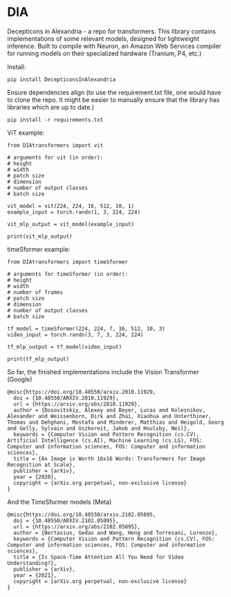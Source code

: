 # DIA
Decepticons in Alexandria - a repo for transformers. This library contains implementations of some relevant models, designed for lightweight inference. Built to compile with Neuron, an Amazon Web Services compiler for running models on their specialized hardware (Tranium, P4, etc.)



Install:
```
pip install DecepticonsInAlexandria
```
Ensure dependencies align (to use the requirement.txt file, one would have to clone the repo. It might be easier to manually ensure that the library has libraries which are up to date.)
```
pip install -r requirements.txt
```

ViT example:
```
from DIAtransformers import vit

# arguments for vit (in order): 
# height
# width
# patch size
# dimension 
# number of output classes
# batch size

vit_model = vit(224, 224, 16, 512, 10, 1)
example_input = torch.randn(1, 3, 224, 224)

vit_mlp_output = vit_model(example_input)

print(vit_mlp_output)
```

timeSformer example:
```
from DIAtransformers import timeSformer

# arguments for timeSformer (in order): 
# height
# width
# number of frames
# patch size
# dimension 
# number of output classes
# batch size

tf_model = timeSformer(224, 224, 7, 16, 512, 10, 3)
video_input = torch.randn(3, 7, 3, 224, 224)

tf_mlp_output = tf_model(video_input)

print(tf_mlp_output)
```

So far, the finished implementations include the Vision Transformer (Google)
```
@misc{https://doi.org/10.48550/arxiv.2010.11929,
  doi = {10.48550/ARXIV.2010.11929},
  url = {https://arxiv.org/abs/2010.11929},
  author = {Dosovitskiy, Alexey and Beyer, Lucas and Kolesnikov, Alexander and Weissenborn, Dirk and Zhai, Xiaohua and Unterthiner, Thomas and Dehghani, Mostafa and Minderer, Matthias and Heigold, Georg and Gelly, Sylvain and Uszkoreit, Jakob and Houlsby, Neil},
  keywords = {Computer Vision and Pattern Recognition (cs.CV), Artificial Intelligence (cs.AI), Machine Learning (cs.LG), FOS: Computer and information sciences, FOS: Computer and information sciences},
  title = {An Image is Worth 16x16 Words: Transformers for Image Recognition at Scale},
  publisher = {arXiv},
  year = {2020},
  copyright = {arXiv.org perpetual, non-exclusive license}
}

```

And the TimeSformer models (Meta)
```
@misc{https://doi.org/10.48550/arxiv.2102.05095,
  doi = {10.48550/ARXIV.2102.05095},
  url = {https://arxiv.org/abs/2102.05095},
  author = {Bertasius, Gedas and Wang, Heng and Torresani, Lorenzo},
  keywords = {Computer Vision and Pattern Recognition (cs.CV), FOS: Computer and information sciences, FOS: Computer and information sciences},
  title = {Is Space-Time Attention All You Need for Video Understanding?},
  publisher = {arXiv},
  year = {2021},
  copyright = {arXiv.org perpetual, non-exclusive license}
}

```

